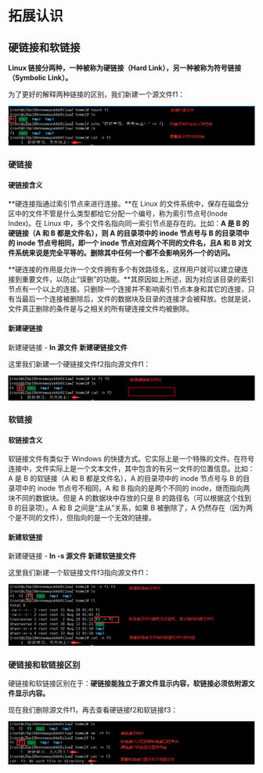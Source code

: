 # 拓展认识

## 硬链接和软链接

**Linux 链接分两种，一种被称为硬链接（Hard Link），另一种被称为符号链接（Symbolic Link）。**

为了更好的解释两种链接的区别，我们新建一个源文件f1：

![QQ截图20210820010608](Image/QQ截图20210820010608.png)

### 硬链接

#### 硬链接含义

**硬连接指通过索引节点来进行连接。**在 Linux 的文件系统中，保存在磁盘分区中的文件不管是什么类型都给它分配一个编号，称为索引节点号(Inode Index)。在 Linux 中，多个文件名指向同一索引节点是存在的。比如：**A 是 B 的硬链接（A 和 B 都是文件名），则 A 的目录项中的 inode 节点号与 B 的目录项中的 inode 节点号相同，即一个 inode 节点对应两个不同的文件名，且A 和 B 对文件系统来说是完全平等的。删除其中任何一个都不会影响另外一个的访问。**

**硬连接的作用是允许一个文件拥有多个有效路径名，这样用户就可以建立硬连接到重要文件，以防止“误删”的功能。**其原因如上所述，因为对应该目录的索引节点有一个以上的连接。只删除一个连接并不影响索引节点本身和其它的连接，只有当最后一个连接被删除后，文件的数据块及目录的连接才会被释放。也就是说，文件真正删除的条件是与之相关的所有硬连接文件均被删除。

#### 新建硬链接

新建硬链接 - **ln 源文件 新建硬链接文件**

这里我们新建一个硬链接文件f2指向源文件f1：

![QQ截图20210820011217](Image/QQ截图20210820011217.png)

### 软链接

#### 软链接含义

软链接文件有类似于 Windows 的快捷方式。它实际上是一个特殊的文件。在符号连接中，文件实际上是一个文本文件，其中包含的有另一文件的位置信息。比如：A 是 B 的软链接（A 和 B 都是文件名），A 的目录项中的 inode 节点号与 B 的目录项中的 inode 节点号不相同，A 和 B 指向的是两个不同的 inode，继而指向两块不同的数据块。但是 A 的数据块中存放的只是 B 的路径名（可以根据这个找到 B 的目录项）。A 和 B 之间是“主从”关系，如果 B 被删除了，A 仍然存在（因为两个是不同的文件），但指向的是一个无效的链接。

#### 新建软链接

新建硬链接 - **ln -s 源文件 新建软链接文件**

这里我们新建一个软链接文件f3指向源文件f1：

![QQ截图20210820011912](Image/QQ截图20210820011912.png)

### 硬链接和软链接区别

硬链接和软链接区别在于：**硬链接能独立于源文件显示内容，软链接必须依附源文件显示内容。**

现在我们删除源文件f1，再去查看硬链接f2和软链接f3：

![QQ截图20210820012514](Image/QQ截图20210820012514.png)